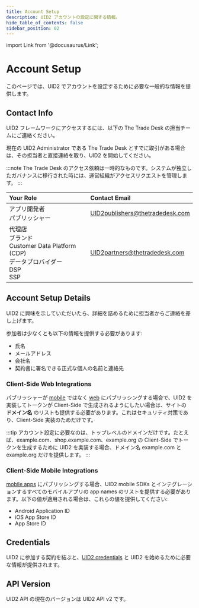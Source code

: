```yaml
---
title: Account Setup
description: UID2 アカウントの設定に関する情報。
hide_table_of_contents: false
sidebar_position: 02
---
```


import Link from '@docusaurus/Link';

# Account Setup

このページでは、UID2 でアカウントを設定するために必要な一般的な情報を提供します。

## Contact Info

UID2 フレームワークにアクセスするには、以下の The Trade Desk の担当チームにご連絡ください。

現在の UID2 Administrator である The Trade Desk とすでに取引がある場合は、その担当者と直接連絡を取り、UID2 を開始してください。

:::note
The Trade Desk のアクセス依頼は一時的なものです。システムが独立したガバナンスに移行された時には、運営組織がアクセスリクエストを管理します。
:::

| Your Role | Contact Email |
| :--- | :--- |
| アプリ開発者<br/>パブリッシャー                                  | UID2publishers@thetradedesk.com |
| 代理店<br/>ブランド<br/>Customer Data Platform (CDP)<br/>データプロバイダー<br/>DSP<br/>SSP | UID2partners@thetradedesk.com   |

## Account Setup Details

UID2 に興味を示していただいたら、詳細を詰めるために担当者からご連絡を差し上げます。

参加者は少なくとも以下の情報を提供する必要があります:
* 氏名
* メールアドレス
* 会社名
* 契約書に署名できる正式な個人の名前と連絡先

### Client-Side Web Integrations

パブリッシャーが [mobile](../overviews/overview-publishers.md#mobile-integrations) ではなく [web](../overviews/overview-publishers.md#web-integrations) にパブリッシングする場合で、UID2 を実装してトークンが Client-Side で生成されるようにしたい場合は、サイトの **ドメイン名** のリストも提供する必要があります。これはセキュリティ対策であり、Client-Side 実装のためだけです。

:::tip
アカウント設定に必要なのは、トップレベルのドメインだけです。たとえば、example.com、shop.example.com、example.org の Client-Side でトークンを生成するために UID2 を実装する場合、ドメイン名 example.com と example.org だけを提供します。
:::

### Client-Side Mobile Integrations

[mobile apps](../overviews/overview-publishers.md#mobile-integrations) にパブリッシングする場合、UID2 mobile SDKs とインテグレーションするすべてのモバイルアプリの <Link href="../ref-info/glossary-uid#gl-app-name">app names</Link> のリストを提供する必要があります。以下の値が適用される場合は、これらの値を提供してください:

- Android Application ID
- iOS App Store ID
- App Store ID

## Credentials

UID2 に参加する契約を結ぶと、[UID2 credentials](gs-credentials.md) と UID2 を始めるために必要な情報が提供されます。

## API Version

UID2 API の現在のバージョンは UID2 API v2 です。

